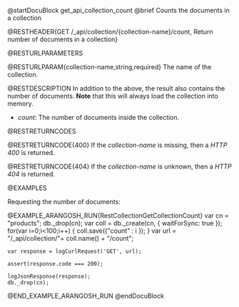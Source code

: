 
@startDocuBlock get_api_collection_count
@brief Counts the documents in a collection

@RESTHEADER{GET /_api/collection/{collection-name}/count, Return number of documents in a collection}

@RESTURLPARAMETERS

@RESTURLPARAM{collection-name,string,required}
The name of the collection.

@RESTDESCRIPTION
In addition to the above, the result also contains the number of documents.
**Note** that this will always load the collection into memory.

- *count*: The number of documents inside the collection.

@RESTRETURNCODES

@RESTRETURNCODE{400}
If the *collection-name* is missing, then a *HTTP 400* is
returned.

@RESTRETURNCODE{404}
If the *collection-name* is unknown, then a *HTTP 404*
is returned.

@EXAMPLES

Requesting the number of documents:

@EXAMPLE_ARANGOSH_RUN{RestCollectionGetCollectionCount}
    var cn = "products";
    db._drop(cn);
    var coll = db._create(cn, { waitForSync: true });
    for(var i=0;i<100;i++) {
       coll.save({"count" :  i });
    }
    var url = "/_api/collection/"+ coll.name() + "/count";

    var response = logCurlRequest('GET', url);

    assert(response.code === 200);

    logJsonResponse(response);
    db._drop(cn);
@END_EXAMPLE_ARANGOSH_RUN
@endDocuBlock

